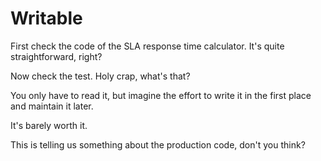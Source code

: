 # Writable

First check the code of the SLA response time calculator. It's quite straightforward, right?

Now check the test. Holy crap, what's that?

You only have to read it, but imagine the effort to write it in the first place and maintain it later.

It's barely worth it.

This is telling us something about the production code, don't you think?